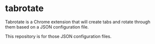 # tabrotate

Tabrotate is a Chrome extension that will create tabs and rotate through them based on a JSON configuration file.

This repository is for those JSON configuration files.
